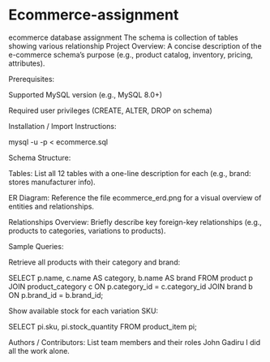 # Ecommerce-assignment
ecommerce database assignment
The schema is collection of tables showing various relationship
Project Overview: A concise description of the e-commerce schema’s purpose (e.g., product catalog, inventory, pricing, attributes).

Prerequisites:

Supported MySQL version (e.g., MySQL 8.0+)

Required user privileges (CREATE, ALTER, DROP on schema)

Installation / Import Instructions:

mysql -u <username> -p < ecommerce.sql

Schema Structure:

Tables: List all 12 tables with a one-line description for each (e.g., brand: stores manufacturer info).

ER Diagram: Reference the file ecommerce_erd.png for a visual overview of entities and relationships.

Relationships Overview: Briefly describe key foreign-key relationships (e.g., products to categories, variations to products).

Sample Queries:

Retrieve all products with their category and brand:

SELECT p.name, c.name AS category, b.name AS brand
FROM product p
JOIN product_category c ON p.category_id = c.category_id
JOIN brand b ON p.brand_id = b.brand_id;

Show available stock for each variation SKU:

SELECT pi.sku, pi.stock_quantity
FROM product_item pi;

Authors / Contributors: List team members and their roles John Gadiru I did all the work alone.


